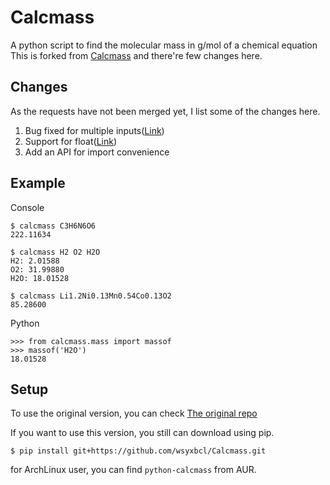 # Calcmass
A python script to find the molecular mass in g/mol of a chemical equation  
This is forked from [Calcmass](https://github.com/konman2/Calcmass) and there're few changes here.  

## Changes
As the requests have not been merged yet, I list some of the changes here.
1. Bug fixed for multiple inputs([Link](https://github.com/konman2/Calcmass/pull/2))
2. Support for float([Link](https://github.com/konman2/Calcmass/pull/3))
3. Add an API for import convenience
## Example
Console
```
$ calcmass C3H6N6O6  
222.11634  

$ calcmass H2 O2 H2O  
H2: 2.01588  
O2: 31.99880  
H2O: 18.01528  

$ calcmass Li1.2Ni0.13Mn0.54Co0.13O2
85.28600
```
Python
```
>>> from calcmass.mass import massof
>>> massof('H2O')
18.01528
```

## Setup
To use the original version, you can check [The original repo](https://github.com/konman2/Calcmass)  

If you want to use this version, you still can download using pip.  

```
$ pip install git+https://github.com/wsyxbcl/Calcmass.git
```

for ArchLinux user, you can find ``python-calcmass`` from AUR.

